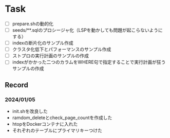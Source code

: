 # Task

- [ ] prepare.shの動的化
- [ ] seeds/**.sqlのプロシージャ化（LSPを動かしても問題が起こらないようにする）
- [ ] indexの断片化のサンプル作成
- [ ] クラスタ化低下とパフォーマンスのサンプル作成
- [ ] ストプロの実行計画のサンプルの作成
- [ ] indexがかかった二つのカラムをWHERE句で指定することで実行計画が狂うサンプルの作成

## Record

### 2024/01/05

- init.shを改良した
- ramdom_deleteとcheck_page_countを作成した
- htopをDockerコンテナに入れた
- それぞれのテーブルにプライマリキーつけた

